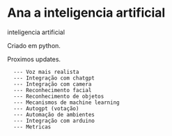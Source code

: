 # Ana a inteligencia artificial
inteligencia artificial


Criado em python.


Proximos updates.

      --- Voz mais realista
      --- Integração com chatgpt
      --- Integração com camera
      --- Reconhecimento facial
      --- Reconhecimento de objetos
      --- Mecanismos de machine learning
      --- Autogpt (votação)
      --- Automação de ambientes
      --- Integração com arduino
      --- Metricas
      
